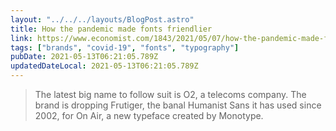 ```yaml
---
layout: "../../../layouts/BlogPost.astro"
title: How the pandemic made fonts friendlier
link: https://www.economist.com/1843/2021/05/07/how-the-pandemic-made-fonts-friendlier
tags: ["brands", "covid-19", "fonts", "typography"]
pubDate: 2021-05-13T06:21:05.789Z
updatedDateLocal: 2021-05-13T06:21:05.789Z
---
```


> The latest big name to follow suit is O2, a telecoms company. The brand is dropping Frutiger, the banal Humanist Sans it has used since 2002, for On Air, a new typeface created by Monotype.
